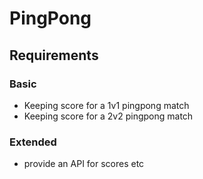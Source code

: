 # PingPong

## Requirements

### Basic

- Keeping score for a 1v1 pingpong match
- Keeping score for a 2v2 pingpong match

### Extended

- provide an API for scores etc

